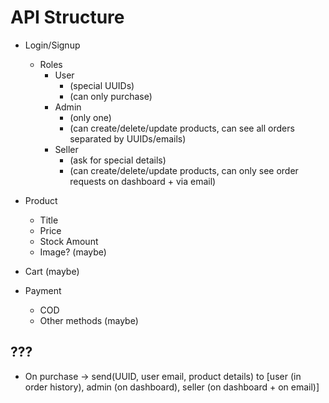 # API Structure

- Login/Signup

  - Roles
    - User
      - (special UUIDs)
      - (can only purchase)
    - Admin
      - (only one)
      - (can create/delete/update products, can see all orders separated by UUIDs/emails)
    - Seller
      - (ask for special details)
      - (can create/delete/update products, can only see order requests on dashboard + via email)

- Product

  - Title
  - Price
  - Stock Amount
  - Image? (maybe)

- Cart (maybe)

- Payment
  - COD
  - Other methods (maybe)

## ???

- On purchase -> send(UUID, user email, product details) to [user (in order history), admin (on dashboard), seller (on dashboard + on email)]
